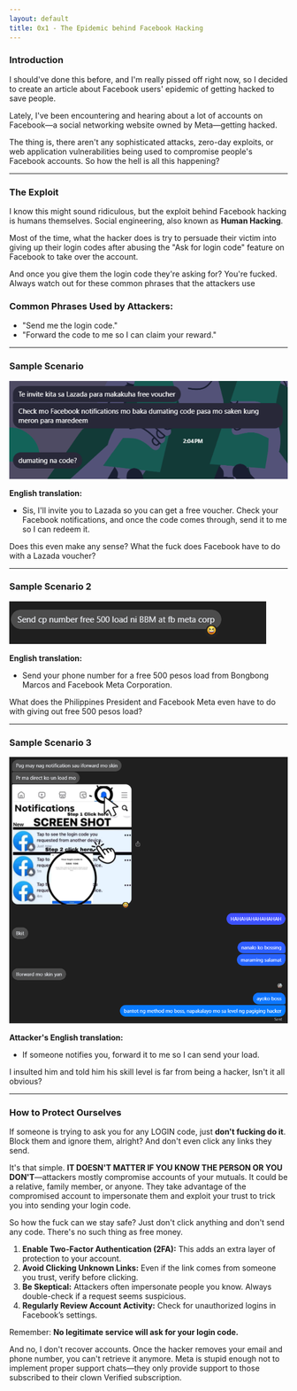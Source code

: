 ```yaml
---
layout: default
title: 0x1 - The Epidemic behind Facebook Hacking
---
```

### Introduction

I should've done this before, and I'm really pissed off right now, so I decided to create an article about Facebook users' epidemic of getting hacked to save people.

Lately, I've been encountering and hearing about a lot of accounts on Facebook—a social networking website owned by Meta—getting hacked.

The thing is, there aren't any sophisticated attacks, zero-day exploits, or web application vulnerabilities being used to compromise people's Facebook accounts. So how the hell is all this happening?

---

### The Exploit

I know this might sound ridiculous, but the exploit behind Facebook hacking is humans themselves. Social engineering, also known as **Human Hacking**.

Most of the time, what the hacker does is try to persuade their victim into giving up their login codes after abusing the "Ask for login code" feature on Facebook to take over the account.

And once you give them the login code they're asking for? You're fucked. Always watch out for these common phrases that the attackers use

### Common Phrases Used by Attackers:
- "Send me the login code."
- "Forward the code to me so I can claim your reward."

---

### Sample Scenario

![Scenario example in Tagalog](../_posts/images/image1.png)

**English translation:**

- Sis, I'll invite you to Lazada so you can get a free voucher. Check your Facebook notifications, and once the code comes through, send it to me so I can redeem it.

Does this even make any sense? What the fuck does Facebook have to do with a Lazada voucher?

---

### Sample Scenario 2

![Scenario example in Tagalog](../_posts/images/image2.png)

**English translation:**

- Send your phone number for a free 500 pesos load from Bongbong Marcos and Facebook Meta Corporation.

What does the Philippines President and Facebook Meta even have to do with giving out free 500 pesos load?

---

### Sample Scenario 3

![Scenario example in Tagalog](../_posts/images/image3.png)

**Attacker's English translation:**

- If someone notifies you, forward it to me so I can send your load.

I insulted him and told him his skill level is far from being a hacker, Isn't it all obvious? 

---

### How to Protect Ourselves

If someone is trying to ask you for any LOGIN code, just **don't fucking do it**. Block them and ignore them, alright? And don't even click any links they send.

It's that simple. **IT DOESN'T MATTER IF YOU KNOW THE PERSON OR YOU DON'T**—attackers mostly compromise accounts of your mutuals. It could be a relative, family member, or anyone. They take advantage of the compromised account to impersonate them and exploit your trust to trick you into sending your login code.

So how the fuck can we stay safe? Just don't click anything and don't send any code. There's no such thing as free money.

1. **Enable Two-Factor Authentication (2FA):** This adds an extra layer of protection to your account.
2. **Avoid Clicking Unknown Links:** Even if the link comes from someone you trust, verify before clicking.
3. **Be Skeptical:** Attackers often impersonate people you know. Always double-check if a request seems suspicious.
4. **Regularly Review Account Activity:** Check for unauthorized logins in Facebook’s settings.

Remember: **No legitimate service will ask for your login code.**

And no, I don't recover accounts. Once the hacker removes your email and phone number, you can't retrieve it anymore. Meta is stupid enough not to implement proper support chats—they only provide support to those subscribed to their clown Verified subscription.
